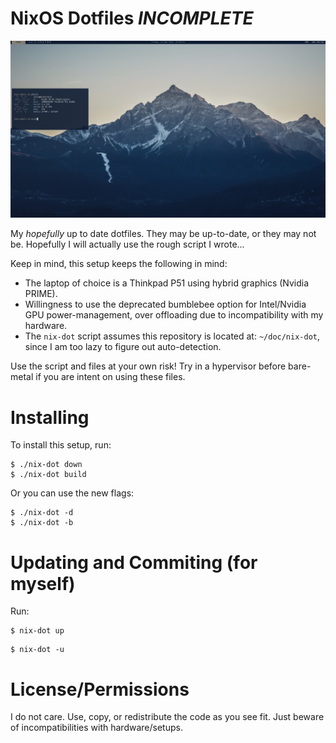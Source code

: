 # NixOS Dotfiles *INCOMPLETE*

![Current Rice](./pic/mountain.png)

My *hopefully* up to date dotfiles. They may be up-to-date, or they may not be. Hopefully I will actually use the rough script I wrote...

Keep in mind, this setup keeps the following in mind:

- The laptop of choice is a Thinkpad P51 using hybrid graphics (Nvidia PRIME).
- Willingness to use the deprecated bumblebee option for Intel/Nvidia GPU power-management, over offloading due to incompatibility with my hardware.
- The `nix-dot` script assumes this repository is located at: `~/doc/nix-dot`, since I am too lazy to figure out auto-detection.

Use the script and files at your own risk! Try in a hypervisor before bare-metal if you are intent on using these files.

# Installing

To install this setup, run:

```
$ ./nix-dot down
$ ./nix-dot build
```

Or you can use the new flags:

```
$ ./nix-dot -d
$ ./nix-dot -b
```

# Updating and Commiting (for myself)

Run:

```
$ nix-dot up 
```

```
$ nix-dot -u
```

# License/Permissions

I do not care. Use, copy, or redistribute the code as you see fit. Just beware of incompatibilities with hardware/setups.
